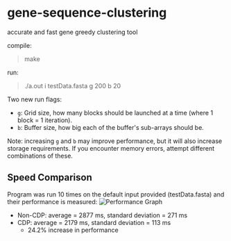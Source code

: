 # gene-sequence-clustering
accurate and fast gene greedy clustering tool

compile:
> make

run:
> ./a.out i testData.fasta g 200 b 20

Two new run flags:
* `g`: Grid size, how many blocks should be launched at a time (where 1 block = 1 iteration). 
* `b`: Buffer size, how big each of the buffer's sub-arrays should be. 

Note: increasing `g` and `b` may improve performance, but it will also increase storage requirements. If you encounter memory errors, attempt different combinations of these.

## Speed Comparison
Program was run 10 times on the default input provided (testData.fasta) and their performance is measured: 
![Performance Graph](/line-graph.png)
* Non-CDP: average = 2877 ms, standard deviation = 271 ms
* CDP: average = 2179 ms, standard deviation = 113 ms 
  * 24.2% increase in performance
